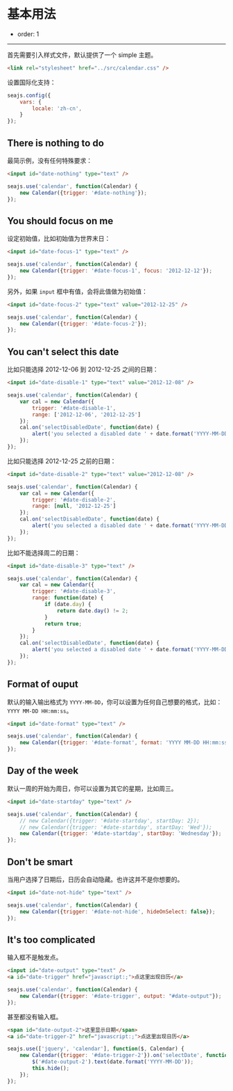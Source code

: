 # 基本用法

- order: 1

------------

首先需要引入样式文件，默认提供了一个 simple 主题。

````html
<link rel="stylesheet" href="../src/calendar.css" />
````

设置国际化支持：

````javascript
seajs.config({
    vars: {
        locale: 'zh-cn',
    }
});
````

## There is nothing to do

最简示例，没有任何特殊要求：

````html
<input id="date-nothing" type="text" />
````

````javascript
seajs.use('calendar', function(Calendar) {
    new Calendar({trigger: '#date-nothing'});
});
````


## You should focus on me

设定初始值，比如初始值为世界末日：

````html
<input id="date-focus-1" type="text" />
````

````javascript
seajs.use('calendar', function(Calendar) {
    new Calendar({trigger: '#date-focus-1', focus: '2012-12-12'});
});
````

另外，如果 ``input`` 框中有值，会将此值做为初始值：

````html
<input id="date-focus-2" type="text" value="2012-12-25" />
````

````javascript
seajs.use('calendar', function(Calendar) {
    new Calendar({trigger: '#date-focus-2'});
});
````

## You can't select this date

比如只能选择 2012-12-06 到 2012-12-25 之间的日期：

````html
<input id="date-disable-1" type="text" value="2012-12-08" />
````

````javascript
seajs.use('calendar', function(Calendar) {
    var cal = new Calendar({
        trigger: '#date-disable-1',
        range: ['2012-12-06', '2012-12-25']
    });
    cal.on('selectDisabledDate', function(date) {
        alert('you selected a disabled date ' + date.format('YYYY-MM-DD'));
    });
});
````

比如只能选择 2012-12-25 之前的日期：

````html
<input id="date-disable-2" type="text" value="2012-12-08" />
````

````javascript
seajs.use('calendar', function(Calendar) {
    var cal = new Calendar({
        trigger: '#date-disable-2',
        range: [null, '2012-12-25']
    });
    cal.on('selectDisabledDate', function(date) {
        alert('you selected a disabled date ' + date.format('YYYY-MM-DD'));
    });
});
````

比如不能选择周二的日期：

````html
<input id="date-disable-3" type="text" />
````

````javascript
seajs.use('calendar', function(Calendar) {
    var cal = new Calendar({
        trigger: '#date-disable-3',
        range: function(date) {
            if (date.day) {
                return date.day() != 2;
            }
            return true;
        }
    });
    cal.on('selectDisabledDate', function(date) {
        alert('you selected a disabled date ' + date.format('YYYY-MM-DD'));
    });
});
````

## Format of ouput

默认的输入输出格式为 ``YYYY-MM-DD``，你可以设置为任何自己想要的格式，比如：
``YYYY MM-DD HH:mm:ss``。

````html
<input id="date-format" type="text" />
````

````javascript
seajs.use('calendar', function(Calendar) {
    new Calendar({trigger: '#date-format', format: 'YYYY MM-DD HH:mm:ss'});
});
````

## Day of the week

默认一周的开始为周日，你可以设置为其它的星期，比如周三。

````html
<input id="date-startday" type="text" />
````

````javascript
seajs.use('calendar', function(Calendar) {
    // new Calendar({trigger: '#date-startday', startDay: 2});
    // new Calendar({trigger: '#date-startday', startDay: 'Wed'});
    new Calendar({trigger: '#date-startday', startDay: 'Wednesday'});
});
````


## Don't be smart

当用户选择了日期后，日历会自动隐藏。也许这并不是你想要的。

````html
<input id="date-not-hide" type="text" />
````

````javascript
seajs.use('calendar', function(Calendar) {
    new Calendar({trigger: '#date-not-hide', hideOnSelect: false});
});
````


## It's too complicated

输入框不是触发点。

````html
<input id="date-output" type="text" />
<a id="date-trigger" href="javascript:;">点这里出现日历</a>
````

````javascript
seajs.use('calendar', function(Calendar) {
    new Calendar({trigger: '#date-trigger', output: "#date-output"});
});
````

甚至都没有输入框。

````html
<span id="date-output-2">这里显示日期</span>
<a id="date-trigger-2" href="javascript:;">点这里出现日历</a>
````

````javascript
seajs.use(['jquery', 'calendar'], function($, Calendar) {
    new Calendar({trigger: '#date-trigger-2'}).on('selectDate', function(date) {
        $('#date-output-2').text(date.format('YYYY-MM-DD'));
        this.hide();
    });
});
````
